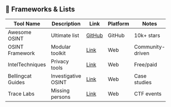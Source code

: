 ## 🧩 **Frameworks & Lists**  

| Tool Name | Description | Link | Platform | Notes |  
|----------|-------------|------|----------|-------|  
| Awesome OSINT | Ultimate list | [GitHub](https://github.com/jivoi/awesome-osint) | GitHub | 10k+ stars |  
| OSINT Framework | Modular toolkit | [Link](https://osintframework.com/) | Web | Community-driven |  
| IntelTechniques | Privacy tools | [Link](https://inteltechniques.com/tools/) | Web | Free/paid |  
| Bellingcat Guides | Investigative OSINT | [Link](https://www.bellingcat.com/resources/) | Web | Case studies |  
| Trace Labs | Missing persons | [Link](https://www.tracelabs.org/) | Web | CTF events |  
